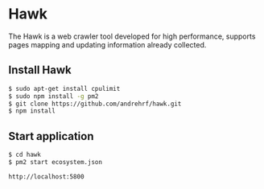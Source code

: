 # Hawk

The Hawk is a web crawler tool developed for high performance, supports pages mapping and updating information already collected.

## Install Hawk

```bash
$ sudo apt-get install cpulimit
$ sudo npm install -g pm2
$ git clone https://github.com/andrehrf/hawk.git
$ npm install
```

## Start application

```bash
$ cd hawk
$ pm2 start ecosystem.json
```

```bash
http://localhost:5800
```